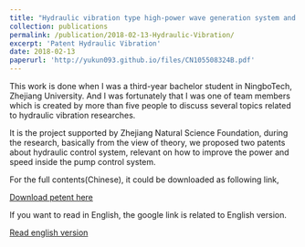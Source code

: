 ```yaml
---
title: "Hydraulic vibration type high-power wave generation system and control method thereof"
collection: publications
permalink: /publication/2018-02-13-Hydraulic-Vibration/
excerpt: 'Patent Hydraulic Vibration'
date: 2018-02-13
paperurl: 'http://yukun093.github.io/files/CN105508324B.pdf'
---
```


This work is done when I was a third-year bachelor student in NingboTech, Zhejiang University. And I was fortunately that I was one of team members which is created by more than five people to discuss several topics related to hydraulic vibration researches.

It is the project supported by Zhejiang Natural Science Foundation, during the research, basically from the view of theory, we proposed two patents about hydraulic control system, relevant on how to improve the power and speed inside the pump control system.

For the full contents(Chinese), it could be downloaded as following link,

[Download petent here](http://academicpages.github.io/files/CN105508324B.pdf)

If you want to read in English, the google link is related to English version.

[Read english version](https://patents.google.com/patent/CN105508324B/en)

<!--comment code--> 

<!--venue: 'Patent Hydraulic Vibration'-->
